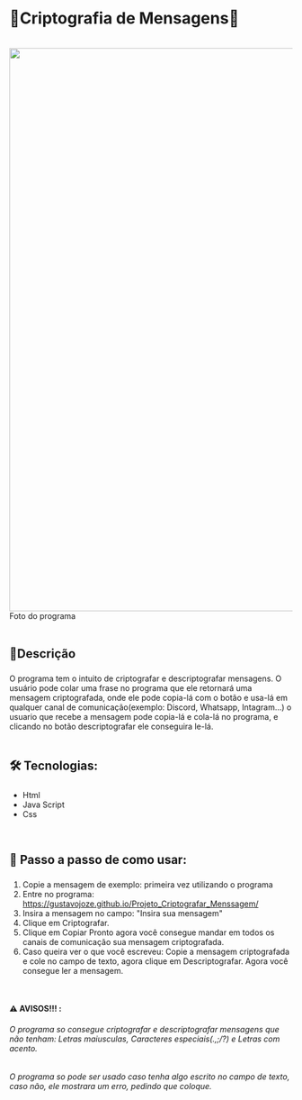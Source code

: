 # 🔐Criptografia de Mensagens🔐


<br>
<div align="center">
<img src="https://github.com/gustavojoze/Projeto_Criptografar_Menssagem/assets/157230452/ec0c54d8-4d4e-4436-9d2c-bd07ebb7f78b" width="1000px" heigth="1000px"/>
</div>
Foto do programa
<br>
<br>

## 📝Descrição

###
O programa tem o intuito de criptografar e descriptografar mensagens. O usuário pode colar  uma frase no programa que ele retornará uma mensagem criptografada, onde ele pode copia-lá com o botão e usa-lá em qualquer canal de comunicação(exemplo: Discord, Whatsapp, Intagram...) o usuario que recebe a mensagem pode copia-lá e cola-lá no programa, e clicando no botão descriptografar ele conseguira le-lá.
<br><br>

## 🛠 Tecnologias:
###
- Html
- Java Script
- Css
<br>

## 👣 Passo a passo de como usar:
###
1. Copie a mensagem de exemplo: primeira vez utilizando o programa
2. Entre no programa: https://gustavojoze.github.io/Projeto_Criptografar_Menssagem/
3. Insira a mensagem no campo: "Insira sua mensagem"
4. Clique em Criptografar.
5. Clique em Copiar
Pronto agora você consegue mandar em todos os canais de comunicação sua mensagem criptografada.
6. Caso queira ver o que você escreveu: Copie a mensagem criptografada e cole no campo de texto, agora clique em Descriptografar. Agora você consegue ler a mensagem.
<br>

#### ⚠️ AVISOS!!! :
<h6>
  O programa so consegue criptografar e descriptografar mensagens que não tenham: Letras maiusculas, Caracteres especiais(.,;/?) e Letras com acento.
   </h6>
  <h6>
  O programa so pode ser usado caso tenha algo escrito no campo de texto, caso não, ele mostrara um erro, pedindo que coloque.
 </h6>
